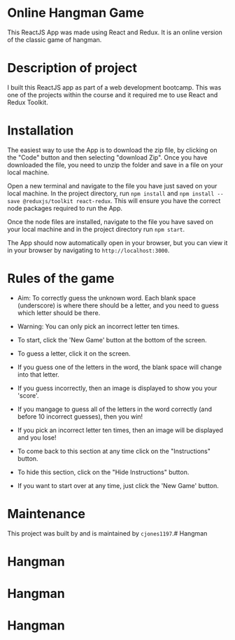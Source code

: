 # Online Hangman Game

This ReactJS App was made using React and Redux. It is an online version of the classic game of hangman.

# Description of project

I built this ReactJS app as part of a web development bootcamp. This was one of the projects within the course and it required me to use React and Redux Toolkit.

# Installation

The easiest way to use the App is to download the zip file, by clicking on the "Code" button and then selecting "download Zip". Once you have downloaded the file, you need to unzip the folder and save in a file on your local machine.

Open a new terminal and navigate to the file you have just saved on your local machine. In the project directory, run `npm install` and `npm install --save @reduxjs/toolkit react-redux`. This will ensure you have the correct node packages required to run the App. 

Once the node files are installed, navigate to the file you have saved on your local machine and in the project directory run `npm start`.

The App should now automatically open in your browser, but you can view it in your browser by navigating to `http://localhost:3000`.

# Rules of the game

- Aim: To correctly guess the unknown word. Each blank space (underscore) is where there should be a letter, and you need to guess which letter should be there.

- Warning: You can only pick an incorrect letter ten times.

- To start, click the 'New Game' button at the bottom of the screen.
- To guess a letter, click it on the screen.
- If you guess one of the letters in the word, the blank space will change into that letter.
- If you guess incorrectly, then an image is displayed to show you your 'score'.
- If you mangage to guess all of the letters in the word correctly (and before 10 incorrect guesses), then you win!
- If you pick an incorrect letter ten times, then an image will be displayed and you lose!
- To come back to this section at any time click on the "Instructions" button.
- To hide this section, click on the "Hide Instructions" button.
- If you want to start over at any time, just click the 'New Game' button.

# Maintenance
 
This project was built by and is maintained by `cjones1197`.# Hangman
# Hangman
# Hangman
# Hangman
